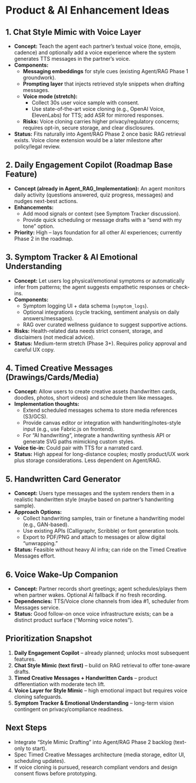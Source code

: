 # Product & AI Enhancement Ideas

## 1. Chat Style Mimic with Voice Layer
- **Concept:** Teach the agent each partner’s textual voice (tone, emojis, cadence) and optionally add a voice experience where the system generates TTS messages in the partner’s voice.
- **Components:**
  - **Messaging embeddings** for style cues (existing Agent/RAG Phase 1 groundwork).
  - **Prompting layer** that injects retrieved style snippets when drafting messages.
  - **Voice mode (stretch):**
    - Collect 30s user voice sample with consent.
    - Use state-of-the-art voice cloning (e.g., OpenAI Voice, ElevenLabs) for TTS; add ASR for mirrored responses.
  - **Risks:** Voice cloning carries higher privacy/regulatory concerns; requires opt-in, secure storage, and clear disclosures.
- **Status:** Fits naturally into Agent/RAG Phase 2 once basic RAG retrieval exists. Voice clone extension would be a later milestone after policy/legal review.

## 2. Daily Engagement Copilot (Roadmap Base Feature)
- **Concept (already in Agent_RAG_Implementation):** An agent monitors daily activity (questions answered, quiz progress, messages) and nudges next-best actions.
- **Enhancements:**
  - Add mood signals or context (see Symptom Tracker discussion).
  - Provide quick scheduling or message drafts with a “send with my tone” option.
- **Priority:** High – lays foundation for all other AI experiences; currently Phase 2 in the roadmap.

## 3. Symptom Tracker & AI Emotional Understanding
- **Concept:** Let users log physical/emotional symptoms or automatically infer from patterns; the agent suggests empathetic responses or check-ins.
- **Components:**
  - Symptom logging UI + data schema (`symptom_logs`).
  - Optional integrations (cycle tracking, sentiment analysis on daily answers/messages).
  - RAG over curated wellness guidance to suggest supportive actions.
- **Risks:** Health-related data needs strict consent, storage, and disclaimers (not medical advice).
- **Status:** Medium-term stretch (Phase 3+). Requires policy approval and careful UX copy.

## 4. Timed Creative Messages (Drawings/Cards/Media)
- **Concept:** Allow users to create creative assets (handwritten cards, doodles, photos, short videos) and schedule them like messages.
- **Implementation thoughts:**
  - Extend scheduled messages schema to store media references (S3/GCS).
  - Provide canvas editor or integration with handwriting/notes-style input (e.g., use Fabric.js on frontend).
  - For “AI handwriting”, integrate a handwriting synthesis API or generate SVG paths mimicking custom styles.
- **Voice tie-in:** Could pair with TTS for a narrated card.
- **Status:** High appeal for long-distance couples; mostly product/UX work plus storage considerations. Less dependent on Agent/RAG.

## 5. Handwritten Card Generator
- **Concept:** Users type messages and the system renders them in a realistic handwritten style (maybe based on partner’s handwriting sample).
- **Approach Options:**
  - Collect handwriting samples, train or finetune a handwriting model (e.g., GAN-based).
  - Use existing APIs (Calligraphr, Scribble) or font generation tools.
  - Export to PDF/PNG and attach to messages or allow digital “unwrapping.”
- **Status:** Feasible without heavy AI infra; can ride on the Timed Creative Messages effort.

## 6. Voice Wake-Up Companion
- **Concept:** Partner records short greetings; agent schedules/plays them when partner wakes. Optional AI fallback if no fresh recording.
- **Dependencies:** TTS/Voice clone channels from idea #1, scheduler from Messages service.
- **Status:** Good follow-on once voice infrastructure exists; can be a distinct product surface (“Morning voice notes”).

## Prioritization Snapshot
1. **Daily Engagement Copilot** – already planned; unlocks most subsequent features.
2. **Chat Style Mimic (text first)** – build on RAG retrieval to offer tone-aware drafts.
3. **Timed Creative Messages + Handwritten Cards** – product differentiation with moderate tech lift.
4. **Voice Layer for Style Mimic** – high emotional impact but requires voice cloning safeguards.
5. **Symptom Tracker & Emotional Understanding** – long-term vision contingent on privacy/compliance readiness.

## Next Steps
- Integrate “Style Mimic Drafting” into Agent/RAG Phase 2 backlog (text-only to start).
- Spec Timed Creative Messages architecture (media storage, editor UI, scheduling updates).
- If voice cloning is pursued, research compliant vendors and design consent flows before prototyping.
